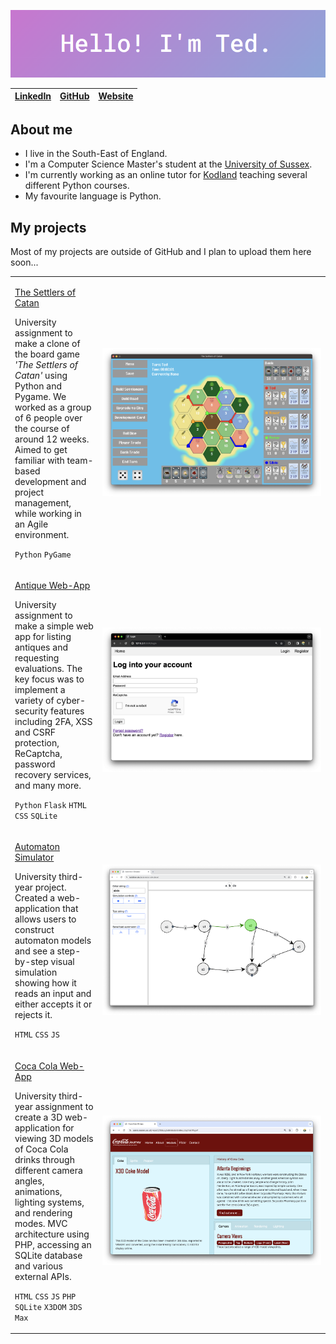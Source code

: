 [![banner](banner.png)](https://github.com/TedAlden)

| [LinkedIn](https://www.linkedin.com/in/ted-alden-templeman/) | [GitHub](https://github.com/TedAlden) | [Website](https://www.tedalden.dev/) |
| - | - | - |

## About me

- I live in the South-East of England.
- I'm a Computer Science Master's student at the [University of Sussex](https://www.sussex.ac.uk/study/undergraduate/courses/computer-science-mcomp).
- I'm currently working as an online tutor for [Kodland](https://www.kodland.org/) teaching several different Python courses.
- My favourite language is Python.

## My projects

Most of my projects are outside of GitHub and I plan to upload them here soon...

<table>
<tr>

<td>
  
[The Settlers of Catan](https://github.com/TedAlden/settlers-of-catan)

University assignment to make a clone of the board game *'The Settlers of Catan'* using Python and Pygame. We worked as a group of 6 people over the course of around 12 weeks. Aimed to get familiar with team-based development and project management, while working in an Agile environment.

`Python` `PyGame`

<!-- ![GitHub Repo stars](https://img.shields.io/github/stars/tedalden/settlers-of-catan?style=social) -->

</td>

<td width=350>

[![preview](https://github.com/TedAlden/settlers-of-catan/raw/main/screenshot.png)]([https://github.com/TedAlden](https://github.com/TedAlden/settlers-of-catan)https://github.com/TedAlden/settlers-of-catan)

</td>

</tr>
<tr>

<td>
  
[Antique Web-App](https://github.com/TedAlden/antique-web-app)

University assignment to make a simple web app for listing antiques and requesting evaluations. The key focus was to implement a variety of cyber-security features including 2FA, XSS and CSRF protection, ReCaptcha, password recovery services, and many more.

`Python` `Flask` `HTML` `CSS` `SQLite`

</td>

<td width=350>

[![preview](https://github.com/TedAlden/antique-web-app/raw/main/screenshot.png)]([https://github.com/TedAlden](https://github.com/TedAlden/antique-web-app)https://github.com/TedAlden/antique-web-app)

</td>

</tr>
<tr>

<td>
  
[Automaton Simulator](https://github.com/TedAlden/automaton-simulator)

University third-year project. Created a web-application that allows users to construct automaton models and see a step-by-step visual simulation showing how it reads an input and either accepts it or rejects it.

`HTML` `CSS` `JS`

</td>

<td width=350>

[![preview](https://github.com/TedAlden/automaton-simulator/raw/main/screenshot.png)]([https://github.com/TedAlden](https://github.com/TedAlden/automaton-simulator)https://github.com/TedAlden/automaton-simulator)

</td>

</tr>
<tr>

<td>
  
[Coca Cola Web-App](https://github.com/TedAlden/web-3d-applications)

University third-year assignment to create a 3D web-application for viewing 3D models of Coca Cola drinks through different camera angles, animations, lighting systems, and rendering modes. MVC architecture using PHP, accessing an SQLite database and various external APIs.

`HTML` `CSS` `JS` `PHP` `SQLite` `X3DOM` `3DS Max`

</td>

<td width=350>

[![preview](https://github.com/TedAlden/web-3d-applications/raw/main/screenshot.png)]([https://github.com/TedAlden](https://github.com/TedAlden/web-3d-applications)https://github.com/TedAlden/web-3d-applications)

</td>

</tr>
</table>
